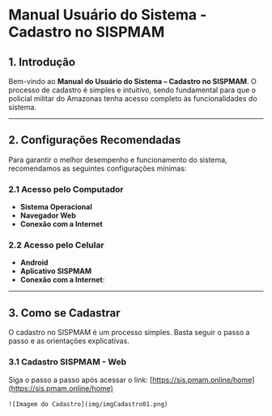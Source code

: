 # Manual Usuário do Sistema - Cadastro no SISPMAM

## 1. Introdução

Bem-vindo ao **Manual do Usuário do Sistema – Cadastro no SISPMAM**. O processo de cadastro é simples e intuitivo, sendo fundamental para que o policial militar do Amazonas tenha acesso completo às funcionalidades do sistema.

---

## 2. Configurações Recomendadas

Para garantir o melhor desempenho e funcionamento do sistema, recomendamos as seguintes configurações mínimas:

### 2.1 Acesso pelo Computador
- **Sistema Operacional**
- **Navegador Web**
- **Conexão com a Internet**

### 2.2 Acesso pelo Celular
- **Android**
- **Aplicativo SISPMAM**
- **Conexão com a Internet**:

---

## 3. Como se Cadastrar

O cadastro no SISPMAM é um processo simples. Basta seguir o passo a passo e as orientações explicativas.

### 3.1 Cadastro SISPMAM - Web 

Siga o passo a passo após acessar o link: [https://sis.pmam.online/home](https://sis.pmam.online/home)

    ![Imagem do Cadastro](img/imgCadastro01.png)
